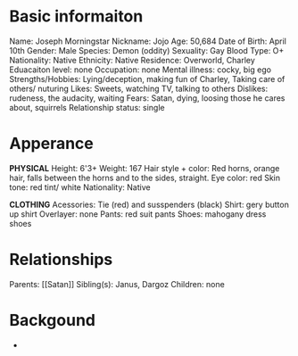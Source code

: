 # Basic informaiton
Name: Joseph Morningstar
Nickname: Jojo
Age: 50,684
Date of Birth:  April 10th
Gender: Male
Species: Demon (oddity)
Sexuality: Gay
Blood Type: O+
Nationality: Native
Ethnicity: Native
Residence: Overworld, Charley
Eduacaiton level: none
Occupation: none
Mental illness: cocky, big ego
Strengths/Hobbies: Lying/deception, making fun of Charley, Taking care of others/ nuturing
Likes: Sweets, watching TV, talking to others
Dislikes: rudeness, the audacity, waiting
Fears: Satan, dying, loosing those he cares about, squirrels
Relationship status: single
# Apperance
**PHYSICAL**
Height: 6'3+
Weight: 167
Hair style + color: Red horns, orange hair, falls between the horns and to the sides, straight.
Eye color: red
Skin tone: red tint/ white
Nationality: Native

**CLOTHING**
Acessories: Tie (red) and susspenders (black)
Shirt: gery button up shirt
Overlayer: none
Pants: red suit pants
Shoes: mahogany dress shoes

# Relationships
Parents: [[Satan]]
Sibling(s): Janus, Dargoz
Children: none

# Backgound
-  

